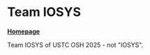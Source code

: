 # Team IOSYS

[**Homepage**](https://osh-2025.github.io/iosys)

Team IOSYS of USTC OSH 2025 - not "IOSYS".
